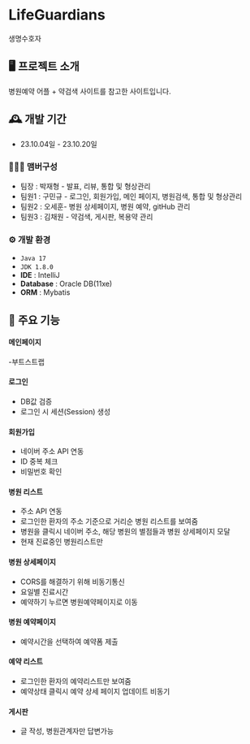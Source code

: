 # LifeGuardians
생명수호자

## 🖥️ 프로젝트 소개
병원예약 어플 + 약검색 사이트를 참고한 사이트입니다.
<br>

## 🕰️ 개발 기간
* 23.10.04일 - 23.10.20일

### 🧑‍🤝‍🧑 맴버구성
 - 팀장  : 박재형 - 발표, 리뷰, 통합 및 형상관리
 - 팀원1 : 구민규 - 로그인, 회원가입, 메인 페이지, 병원검색, 통합 및 형상관리
 - 팀원2 : 오세훈- 병원 상세페이지, 병원 예약, gitHub 관리
 - 팀원3 : 김채원 - 약검색, 게시판, 복용약 관리


### ⚙️ 개발 환경
- `Java 17`
- `JDK 1.8.0`
- **IDE** : IntelliJ
- **Database** : Oracle DB(11xe)
- **ORM** : Mybatis

## 📌 주요 기능
#### 메인페이지
-부트스트랩
<br>
#### 로그인 
- DB값 검증
- 로그인 시 세션(Session) 생성

#### 회원가입 
- 네이버 주소 API 연동
- ID 중복 체크
- 비밀번호 확인

#### 병원 리스트
- 주소 API 연동
- 로그인한 환자의 주소 기준으로 거리순 병원 리스트를 보여줌
- 병원을 클릭시 네이버 주소, 해당 병원의 별점들과 병원 상세페이지 모달
- 현재 진료중인 병원리스트만

#### 병원 상세페이지
- CORS를 해결하기 위해 비동기통신
- 요일별 진료시간
- 예약하기 누르면 병원예약페이지로 이동

#### 병원 예약페이지
- 예약시간을 선택하여 예약폼 제출

#### 예약 리스트
- 로그인한 환자의 예약리스트만 보여줌
- 예약상태 클릭시 예약 상세 페이지 업데이트 비동기
#### 게시판
- 글 작성, 병원관계자만 답변가능


